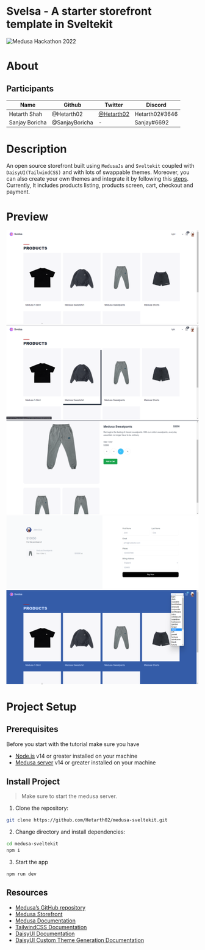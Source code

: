 # Svelsa - A starter storefront template in Sveltekit
![Medusa Hackathon 2022](static/hackathon-banner.png)

# About

## Participants

| Name           | Github         | Twitter                                     | Discord        |
| -------------- | -------------- | ------------------------------------------- | -------------- |
| Hetarth Shah   | @Hetarth02     | [@Hetarth02](https://twitter.com/Hetarth02) | Hetarth02#3646 |
| Sanjay Boricha | @SanjayBoricha | -                                           | Sanjay#6692    |

# Description

An open source storefront built using `MedusaJs` and `Sveltekit` coupled with `DaisyUI(TailwindCSS)` and with lots of swappable themes. Moreover, you can also create your own themes and integrate it by following this [steps](https://daisyui.com/theme-generator/). Currently, It includes products listing, products screen, cart, checkout and payment.

# Preview

![1](readme_assets/1.png)
![2](readme_assets/2.png)
![3](readme_assets/3.png)
![4](readme_assets/4.png)
![5](readme_assets/5.png)

# Project Setup

## Prerequisites

Before you start with the tutorial make sure you have

- [Node.js](https://nodejs.org/en/) v14 or greater installed on your machine
- [Medusa server](https://docs.medusajs.com/quickstart/quick-start/) v14 or greater installed on your machine

## Install Project

> Make sure to start the medusa server.

1. Clone the repository:

```bash
git clone https://github.com/Hetarth02/medusa-sveltekit.git
```

2. Change directory and install dependencies:
```bash
cd medusa-sveltekit
npm i
```

3.  Start the app
```
npm run dev
```

## Resources
- [Medusa’s GitHub repository](https://github.com/medusajs/medusa)
- [Medusa Storefront](https://docs.medusajs.com/api/store/)
- [Medusa Documentation](https://docs.medusajs.com/)
- [TailwindCSS Documentation](https://tailwindcss.com/docs/installation)
- [DaisyUI Documentation](https://daisyui.com/components/)
- [DaisyUI Custom Theme Generation Documentation](https://daisyui.com/theme-generator/)